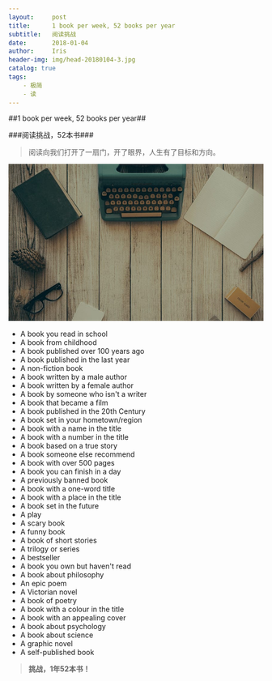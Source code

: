 ```yaml
---
layout:     post
title:      1 book per week, 52 books per year
subtitle:   阅读挑战
date:       2018-01-04
author:     Iris
header-img: img/head-20180104-3.jpg
catalog: true
tags:
    - 极简
    - 读
---
```



##1 book per week, 52 books per year##

###阅读挑战，52本书###
> 阅读向我们打开了一扇门，开了眼界，人生有了目标和方向。

![读书](https://github.com/njfulib/njfulib.github.io/blob/master/img/head-20180104-3.jpg)

- A book you read in school
- A book from childhood
- A book published over 100 years ago
- A book published in the last year
- A non-fiction book
- A book written by a male author
- A book written by a female author
- A book by someone who isn't a writer
- A book that became a film
- A book published in the 20th Century
- A book set in your hometown/region
- A book with a name in the title
- A book with a number in the title
- A book based on a true story
- A book someone else recommend
- A book with over 500 pages
- A book you can finish in a day
- A previously banned book
- A book with a one-word title
- A book with a place in the title
- A book set in the future
- A play
- A scary book
- A funny book
- A book of short stories
- A trilogy or series
- A bestseller
- A book you own but haven't read
- A book about philosophy
- An epic poem
- A Victorian novel
- A book of poetry
- A book with a colour in the title
- A book with an appealing cover
- A book about psychology
- A book about science
- A graphic novel
- A self-published book


> **挑战，1年52本书！**
